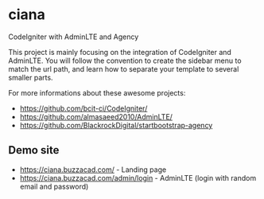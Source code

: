 # ciana 

CodeIgniter with AdminLTE and Agency

This project is mainly focusing on the integration of CodeIgniter and AdminLTE. You will follow the convention to create the sidebar menu to match the url path, and learn how to separate your template to several smaller parts.

For more informations about these awesome projects:
- https://github.com/bcit-ci/CodeIgniter/
- https://github.com/almasaeed2010/AdminLTE/
- https://github.com/BlackrockDigital/startbootstrap-agency

## Demo site

* https://ciana.buzzacad.com/ - Landing page
* https://ciana.buzzacad.com/admin/login - AdminLTE (login with random email and password)
